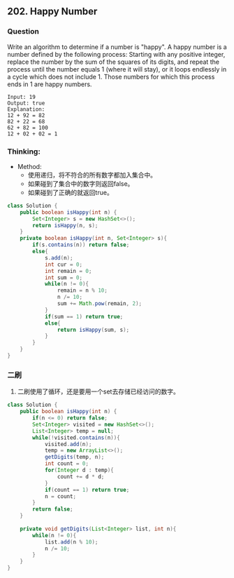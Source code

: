 ## 202. Happy Number

### Question
Write an algorithm to determine if a number is "happy".
A happy number is a number defined by the following process: Starting with any positive integer, replace the number by the sum of the squares of its digits, and repeat the process until the number equals 1 (where it will stay), or it loops endlessly in a cycle which does not include 1. Those numbers for which this process ends in 1 are happy numbers.
```
Input: 19
Output: true
Explanation:
12 + 92 = 82
82 + 22 = 68
62 + 82 = 100
12 + 02 + 02 = 1
```

### Thinking:
* Method:
	* 使用递归，将不符合的所有数字都加入集合中。
	* 如果碰到了集合中的数字则返回false。
	* 如果碰到了正确的就返回true。

```Java
class Solution {
    public boolean isHappy(int n) {
        Set<Integer> s = new HashSet<>();
        return isHappy(n, s);
    }
    private boolean isHappy(int n, Set<Integer> s){
        if(s.contains(n)) return false;
        else{
            s.add(n);
            int cur = 0;
            int remain = 0;
            int sum = 0;
            while(n != 0){
                remain = n % 10;
                n /= 10;
                sum += Math.pow(remain, 2);
            }
            if(sum == 1) return true;
            else{
                return isHappy(sum, s);
            }
        }
    }
}
```

### 二刷
1. 二刷使用了循环，还是要用一个set去存储已经访问的数字。
```Java
class Solution {
    public boolean isHappy(int n) {
        if(n <= 0) return false;
        Set<Integer> visited = new HashSet<>();
        List<Integer> temp = null;
        while(!visited.contains(n)){
            visited.add(n);
            temp = new ArrayList<>();
            getDigits(temp, n);
            int count = 0;
            for(Integer d : temp){
                count += d * d;
            }
            if(count == 1) return true;
            n = count;
        }
        return false;
    }
    
    private void getDigits(List<Integer> list, int n){
        while(n != 0){
            list.add(n % 10);
            n /= 10;
        }
    }
}
```